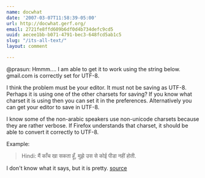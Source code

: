 ```yaml
---
name: docwhat
date: '2007-03-07T11:58:39-05:00'
url: http://docwhat.gerf.org/
email: 2721fe8ffd609b6df0d4b734defc9cd5
uuid: aecee1bb-b071-4791-bec3-648fcd5ab1c5
slug: "/its-all-text/"
layout: comment

---
```


@prasun:  Hmmm.... I am able to get it to work using the string below. gmail.com is correctly set for UTF-8.

I think the problem must be your editor.  It must not be saving as UTF-8.  Perhaps it is using one of the other charsets for saving?  If you know what charset it is using then you can set it in the preferences. Alternatively you can get your editor to save in UTF-8.

I know some of the non-arabic speakers use non-unicode charsets because they are rather verbose.  If Firefox understands that charset, it should be able to convert it correctly to UTF-8.

Example:
<blockquote>
Hindi: मैं काँच खा सकता हूँ, मुझे उस से कोई पीडा नहीं होती.
</blockquote>

I don't know what it says, but it is pretty. <a href="http://www.columbia.edu/kermit/utf8.html" rel="nofollow">source</a>
